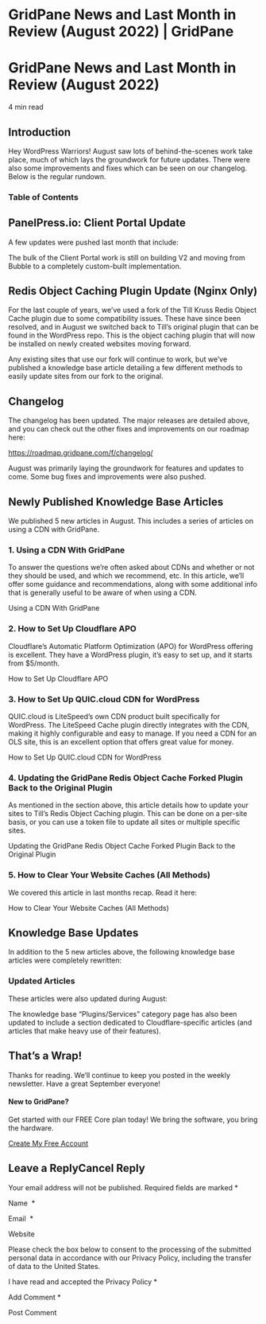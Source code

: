# GridPane News and Last Month in Review (August 2022) | GridPane

# GridPane News and Last Month in Review (August 2022)

 

4 min read 

 

## Introduction

Hey WordPress Warriors! August saw lots of behind-the-scenes work take place, much of which lays the groundwork for future updates. There were also some improvements and fixes which can be seen on our changelog. Below is the regular rundown.

### Table of Contents

 

## PanelPress.io: Client Portal Update

A few updates were pushed last month that include:

The bulk of the Client Portal work is still on building V2 and moving from Bubble to a completely custom-built implementation.

 

## Redis Object Caching Plugin Update (Nginx Only)

For the last couple of years, we’ve used a fork of the Till Kruss Redis Object Cache plugin due to some compatibility issues. These have since been resolved, and in August we switched back to Till’s original plugin that can be found in the WordPress repo. This is the object caching plugin that will now be installed on newly created websites moving forward.

Any existing sites that use our fork will continue to work, but we’ve published a knowledge base article detailing a few different methods to easily update sites from our fork to the original.

 

## Changelog

The changelog has been updated. The major releases are detailed above, and you can check out the other fixes and improvements on our roadmap here:

https://roadmap.gridpane.com/f/changelog/

August was primarily laying the groundwork for features and updates to come. Some bug fixes and improvements were also pushed.

 

## Newly Published Knowledge Base Articles

We published 5 new articles in August. This includes a series of articles on using a CDN with GridPane.

### 1. Using a CDN With GridPane

To answer the questions we’re often asked about CDNs and whether or not they should be used, and which we recommend, etc. In this article, we’ll offer some guidance and recommendations, along with some additional info that is generally useful to be aware of when using a CDN.

Using a CDN With GridPane

 

### 2. How to Set Up Cloudflare APO

Cloudflare’s Automatic Platform Optimization (APO) for WordPress offering is excellent. They have a WordPress plugin, it’s easy to set up, and it starts from $5/month.

How to Set Up Cloudflare APO

 

### 3. How to Set Up QUIC.cloud CDN for WordPress

QUIC.cloud is LiteSpeed’s own CDN product built specifically for WordPress. The LiteSpeed Cache plugin directly integrates with the CDN, making it highly configurable and easy to manage. If you need a CDN for an OLS site, this is an excellent option that offers great value for money.

How to Set Up QUIC.cloud CDN for WordPress

 

### 4. Updating the GridPane Redis Object Cache Forked Plugin Back to the Original Plugin

As mentioned in the section above, this article details how to update your sites to Till’s Redis Object Caching plugin. This can be done on a per-site basis, or you can use a token file to update all sites or multiple specific sites.

Updating the GridPane Redis Object Cache Forked Plugin Back to the Original Plugin

 

### 5. How to Clear Your Website Caches (All Methods)

We covered this article in last months recap. Read it here:

How to Clear Your Website Caches (All Methods)

 

## Knowledge Base Updates

In addition to the 5 new articles above, the following knowledge base articles were completely rewritten:

### Updated Articles

These articles were also updated during August:

The knowledge base “Plugins/Services” category page has also been updated to include a section dedicated to Cloudflare-specific articles (and articles that make heavy use of their features).

 

## That’s a Wrap!

Thanks for reading. We’ll continue to keep you posted in the weekly newsletter. Have a great September everyone!

 

 

#### New to GridPane?

Get started with our FREE Core plan today! We bring the software, you bring the hardware.

[Create My Free Account](https://gridpane.com/checkout/?plan=core)

## Leave a ReplyCancel Reply

Your email address will not be published. Required fields are marked *

Name  *

Email  *

Website

Please check the box below to consent to the processing of the submitted personal data in accordance with our Privacy Policy, including the transfer of data to the United States.

I have read and accepted the Privacy Policy
		 *

Add Comment *

Post Comment

 

 